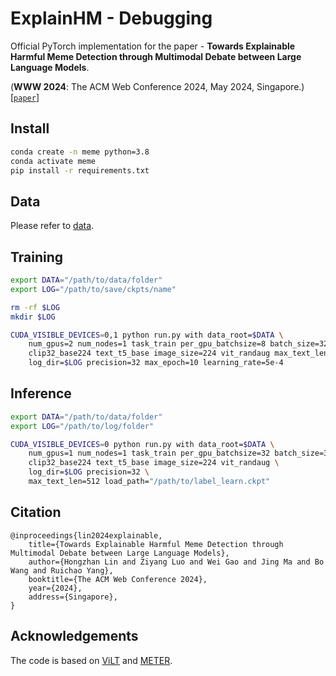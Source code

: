# ExplainHM - Debugging
Official PyTorch implementation for the paper - **Towards Explainable Harmful Meme Detection through Multimodal Debate between Large Language Models**.

(**WWW 2024**: The ACM Web Conference 2024, May 2024, Singapore.) [[`paper`](https://arxiv.org/pdf/2401.13298.pdf)]


## Install

```bash
conda create -n meme python=3.8
conda activate meme
pip install -r requirements.txt
```

## Data

Please refer to [data](https://github.com/HKBUNLP/ExplainHM-WWW2024/tree/main/data).

## Training
```bash
export DATA="/path/to/data/folder"
export LOG="/path/to/save/ckpts/name"

rm -rf $LOG
mkdir $LOG

CUDA_VISIBLE_DEVICES=0,1 python run.py with data_root=$DATA \
    num_gpus=2 num_nodes=1 task_train per_gpu_batchsize=8 batch_size=32 \
    clip32_base224 text_t5_base image_size=224 vit_randaug max_text_len=512 \
    log_dir=$LOG precision=32 max_epoch=10 learning_rate=5e-4
```

## Inference

```bash
export DATA="/path/to/data/folder"
export LOG="/path/to/log/folder"

CUDA_VISIBLE_DEVICES=0 python run.py with data_root=$DATA \
    num_gpus=1 num_nodes=1 task_train per_gpu_batchsize=32 batch_size=32 test_only=True \
    clip32_base224 text_t5_base image_size=224 vit_randaug \
    log_dir=$LOG precision=32 \
    max_text_len=512 load_path="/path/to/label_learn.ckpt"
```

## Citation

```
@inproceedings{lin2024explainable,
    title={Towards Explainable Harmful Meme Detection through Multimodal Debate between Large Language Models},
    author={Hongzhan Lin and Ziyang Luo and Wei Gao and Jing Ma and Bo Wang and Ruichao Yang},
    booktitle={The ACM Web Conference 2024},
    year={2024},
    address={Singapore},
}
```

## Acknowledgements

The code is based on [ViLT](https://github.com/dandelin/ViLT) and [METER](https://github.com/zdou0830/METER/tree/main).

